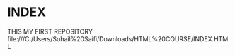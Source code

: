 # INDEX
THIS MY FIRST REPOSITORY
file:///C:/Users/Sohail%20Saifi/Downloads/HTML%20COURSE/INDEX.HTML
